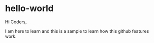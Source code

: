 # hello-world

Hi Coders,

I am here to learn and this is a sample to learn how this github features work.
